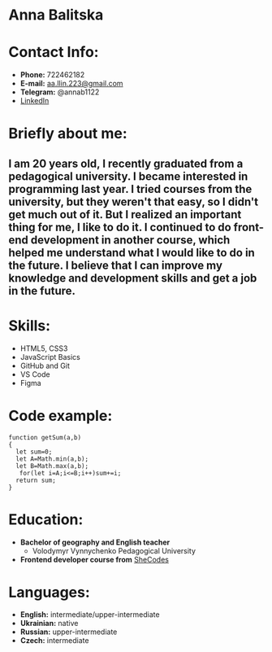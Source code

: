 # Anna Balitska
# Contact Info:
* **Phone:** 722462182
* **E-mail:** aa.llin.223@gmail.com
* **Telegram:** @annab1122
* [LinkedIn][1]

[1]: <https://www.linkedin.com/in/anna-balitska-234367242/>


# Briefly about me:
I am 20 years old, I recently graduated from a pedagogical university. I became interested in programming last year. I tried courses from the university, but they weren't that easy, so I didn't get much out of it. But I realized an important thing for me, I like to do it. I continued to do front-end development in another course, which helped me understand what I would like to do in the future. 
I believe that I can improve my knowledge and development skills and get a job in the future.
---
# Skills:
* HTML5, CSS3
* JavaScript Basics
* GitHub and Git
* VS Code
* Figma
# Code example:
``` 
function getSum(a,b)
{
  let sum=0;
  let A=Math.min(a,b);
  let B=Math.max(a,b);
   for(let i=A;i<=B;i++)sum+=i;
  return sum;
}
```
# Education:
* **Bachelor of geography and English teacher**
    * Volodymyr Vynnychenko Pedagogical University
* **Frontend developer course from** [SheCodes](https://www.shecodes.io/)

# Languages:
* **English:** intermediate/upper-intermediate
* **Ukrainian:** native
* **Russian:** upper-intermediate
* **Czech:** intermediate

